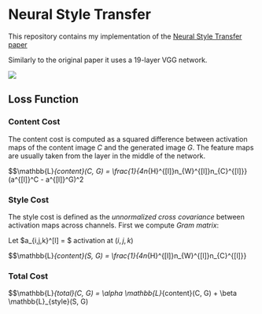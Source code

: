 # Neural Style Transfer
This repository contains my implementation of the [Neural Style Transfer paper](https://www.cv-foundation.org/openaccess/content_cvpr_2016/papers/Gatys_Image_Style_Transfer_CVPR_2016_paper.pdf)

Similarly to the original paper it uses a 19-layer VGG network.

![](https://github.com/iamkzntsv/neural-style-transfer/blob/main/nst.gif)

## Loss Function
### Content Cost
The content cost is computed as a squared difference between activation maps of the content image $C$ and the generated image $G$. The feature maps are usually taken from the layer in the middle of the network.

$$\mathbb{L}_{content}(C, G) = \frac{1}{4n_{H}^{[l]}n_{W}^{[l]}n_{C}^{[l]}} (a^{[l]}^C - a^{[l]}^G)^2

### Style Cost

The style cost is defined as the *unnormalized cross covariance* between activation maps across channels.
First we compute *Gram matrix*:

Let $a_{i,j,k}^[l] = $ activation at $(i,j,k)$

$$\mathbb{L}_{content}(S, G) = \frac{1}{4n_{H}^{[l]}n_{W}^{[l]}n_{C}^{[l]}}

### Total Cost

$$\mathbb{L}_{total}(C, G) = \alpha \mathbb{L}_{content}(C, G) + \beta \mathbb{L}_{style}(S, G)